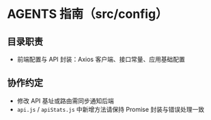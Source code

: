 # AGENTS 指南（src/config）

## 目录职责

- 前端配置与 API 封装：Axios 客户端、接口常量、应用基础配置

## 协作约定

- 修改 API 基址或路由需同步通知后端
- `api.js` / `apiStats.js` 中新增方法请保持 Promise 封装与错误处理一致
